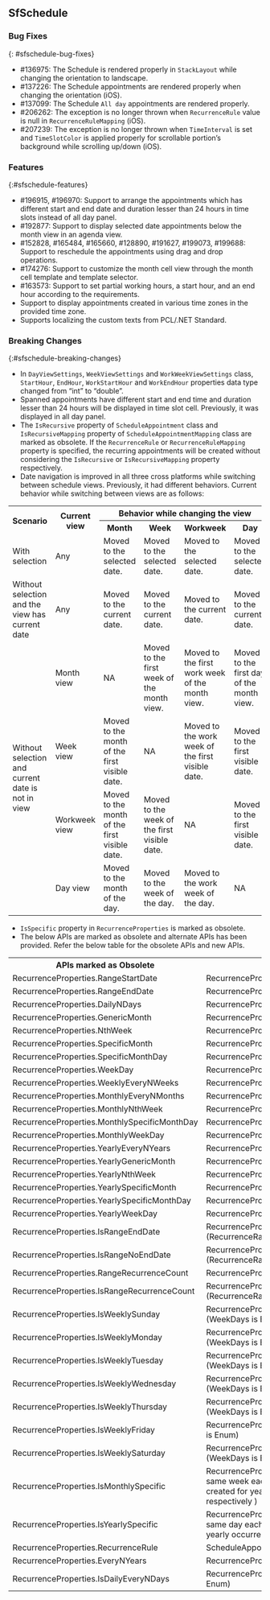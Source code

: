 ## SfSchedule

### Bug Fixes
{: #sfschedule-bug-fixes}

* \#136975: The Schedule is rendered properly in `StackLayout` while changing the orientation to
landscape.
* \#137226: The Schedule appointments are rendered properly when changing the orientation (iOS).
* \#137099: The Schedule `All day` appointments are rendered properly.
* \#206262: The exception is no longer thrown when `RecurrenceRule` value is null in `RecurrenceRuleMapping` (iOS).
* \#207239: The exception is no longer thrown when `TimeInterval` is set and `TimeSlotColor` is applied properly for scrollable portion’s background while scrolling up/down (iOS).

### Features
{:#sfschedule-features}

* \#196915, \#196970: Support to arrange the appointments which has different start and end date and duration lesser than 24 hours in time slots instead of all day panel.
* \#192877: Support to display selected date appointments below the month view in an agenda view.
* \#152828, \#165484, \#165660, \#128890, \#191627, \#199073, \#199688: Support to reschedule the appointments using drag and drop operations.
* \#174276: Support to customize the month cell view through the month cell template and template selector.
* \#163573: Support to set partial working hours, a start hour, and an end hour according to the requirements.
* Support to display appointments created in various time zones in the provided time zone.
* Supports localizing the custom texts from PCL/.NET Standard.

### Breaking Changes
{:#sfschedule-breaking-changes}

* In `DayViewSettings`, `WeekViewSettings` and `WorkWeekViewSettings` class, `StartHour`, `EndHour`, `WorkStartHour` and `WorkEndHour` properties data type changed from “int” to “double”.
* Spanned appointments have different start and end time and duration lesser than 24 hours will be displayed in time slot cell. Previously, it was displayed in all day panel.
* The `IsRecursive` property of `ScheduleAppointment` class and `IsRecursiveMapping` property of `ScheduleAppointmentMapping` class are marked as obsolete. If the `RecurrenceRule` or `RecurrenceRuleMapping` property is specified, the recurring appointments will be created without considering the `IsRecursive` or `IsRecursiveMapping` property respectively.
* Date navigation is improved in all three cross platforms while switching between schedule views. Previously, it had different behaviors. Current behavior while switching between views are as follows:
<table>
<tr>

<th rowspan = "2"> Scenario </th>
<th rowspan = "2"> Current view  </th>
<th colspan = "4"> Behavior while changing the view </th>
</tr>
<tr>

<th> Month </th>
<th> Week </th>
<th> Workweek </th>
<th> Day </th>
</tr>
<tr>

<td> With selection </td>
<td> Any </td>
<td> Moved to the selected date. </td>
<td> Moved to the selected date. </td>
<td> Moved to the selected date. </td>
<td> Moved to the selected date. </td>
</tr>
<tr>

<td> Without selection and the view has current date </td>
<td> Any </td>
<td> Moved to the current date. </td>
<td> Moved to the current date. </td>
<td> Moved to the current date. </td>
<td> Moved to the current date. </td>
</tr>
<tr>

<td rowspan = "4"> Without selection and current date is not in view </td>
<td> Month view </td>
<td> NA </td>
<td> Moved to the first week of the month view. </td>
<td> Moved to the first work week of the month view. </td>
<td> Moved to the first day of the month view. </td>
</tr>
<tr>

<td> Week view </td>
<td> Moved to the month of the first visible date. </td>
<td> NA </td>
<td> Moved to the work week of the first visible date. </td>
<td> Moved to the first visible date. </td>
</tr>
<tr>

<td> Workweek view </td>
<td> Moved to the month of the first visible date. </td>
<td> Moved to the week of the first visible date. </td>
<td> NA </td>
<td> Moved to the first visible date. </td>
</tr>
<tr>

<td> Day view </td>
<td> Moved to the month of the day. </td>
<td> Moved to the week of the day. </td>
<td> Moved to the work week of the day. </td>
<td> NA </td>
</tr>
</table>

* `IsSpecific` property in `RecurrenceProperties` is marked as obsolete.
* The below APIs are marked as obsolete and alternate APIs has been provided. Refer the below table for the obsolete APIs and new APIs.
<table>
<tr>

<th> APIs marked as Obsolete </th>
<th> New APIs </th>
</tr>
<tr>

<td> RecurrenceProperties.RangeStartDate </td>
<td> RecurrenceProperties.StartDate </td>
</tr>
<tr>

<td> RecurrenceProperties.RangeEndDate </td>
<td> RecurrenceProperties.EndDate </td>
</tr>
<tr>

<td> RecurrenceProperties.DailyNDays </td>
<td> RecurrenceProperties.Interval </td>
</tr>
<tr>

<td> RecurrenceProperties.GenericMonth </td>
<td> RecurrenceProperties.Month </td>
</tr>
<tr>

<td> RecurrenceProperties.NthWeek </td>
<td> RecurrenceProperties.Week </td>
</tr>
<tr>

<td> RecurrenceProperties.SpecificMonth </td>
<td> RecurrenceProperties.Month </td>
</tr>
<tr>

<td> RecurrenceProperties.SpecificMonthDay </td>
<td> RecurrenceProperties.DayOfMonth </td>
</tr>
<tr>

<td> RecurrenceProperties.WeekDay </td>
<td> RecurrenceProperties.DayOfWeek </td>
</tr>
<tr>

<td> RecurrenceProperties.WeeklyEveryNWeeks </td>
<td> RecurrenceProperties.Interval </td>
</tr>
<tr>

<td> RecurrenceProperties.MonthlyEveryNMonths </td>
<td> RecurrenceProperties.Interval </td>
</tr>
<tr>

<td> RecurrenceProperties.MonthlyNthWeek </td>
<td> RecurrenceProperties.Week </td>
</tr>
<tr>

<td> RecurrenceProperties.MonthlySpecificMonthDay </td>
<td> RecurrenceProperties.DayOfMonth </td>
</tr>
<tr>

<td> RecurrenceProperties.MonthlyWeekDay </td>
<td> RecurrenceProperties.DayOfWeek </td>
</tr>
<tr>

<td> RecurrenceProperties.YearlyEveryNYears </td>
<td> RecurrenceProperties.Interval </td>
</tr>
<tr>

<td> RecurrenceProperties.YearlyGenericMonth </td>
<td> RecurrenceProperties.Month </td>
</tr>
<tr>

<td> RecurrenceProperties.YearlyNthWeek </td>
<td> RecurrenceProperties.Week </td>
</tr>
<tr>

<td> RecurrenceProperties.YearlySpecificMonth </td>
<td> RecurrenceProperties.Month </td>
</tr>
<tr>

<td> RecurrenceProperties.YearlySpecificMonthDay </td>
<td> RecurrenceProperties.DayOfMonth </td>
</tr>
<tr>

<td> RecurrenceProperties.YearlyWeekDay </td>
<td> RecurrenceProperties.DayOfWeek </td>
</tr>
<tr>

<td> RecurrenceProperties.IsRangeEndDate </td>
<td> RecurrenceProperties.RecurrenceRange.EndDate (RecurrenceRange is Enum) </td>
</tr>
<tr>

<td> RecurrenceProperties.IsRangeNoEndDate </td>
<td> RecurrenceProperties.RecurrenceRange.NoEndDate (RecurrenceRange is Enum) </td>
</tr>
<tr>

<td> RecurrenceProperties.RangeRecurrenceCount </td>
<td> RecurrenceProperties.RecurrenceCount </td>
</tr>
<tr>

<td> RecurrenceProperties.IsRangeRecurrenceCount </td>
<td> RecurrenceProperties.RecurrenceRange.Count (RecurrenceRange is Enum) </td>
</tr>
<tr>

<td> RecurrenceProperties.IsWeeklySunday </td>
<td> RecurrenceProperties.WeekDays.Sunday (WeekDays is Enum)</td>
</tr>
<tr>

<td> RecurrenceProperties.IsWeeklyMonday </td>
<td> RecurrenceProperties.WeekDays.Monday (WeekDays is Enum)</td>
</tr>
<tr>

<td> RecurrenceProperties.IsWeeklyTuesday </td>
<td> RecurrenceProperties.WeekDays.Tuesday (WeekDays is Enum)</td>
</tr>
<tr>

<td> RecurrenceProperties.IsWeeklyWednesday </td>
<td> RecurrenceProperties.WeekDays.Wednesday (WeekDays is Enum)</td>
</tr>
<tr>

<td> RecurrenceProperties.IsWeeklyThursday </td>
<td> RecurrenceProperties.WeekDays.Thursday (WeekDays is Enum)</td>
</tr>
<tr>

<td> RecurrenceProperties.IsWeeklyFriday </td>
<td> RecurrenceProperties.WeekDays.Friday (WeekDays is Enum)</td>
</tr>
<tr>

<td> RecurrenceProperties.IsWeeklySaturday </td>
<td> RecurrenceProperties.WeekDays.Saturday (WeekDays is Enum)</td>
</tr>
<tr>

<td> RecurrenceProperties.IsMonthlySpecific </td>
<td>RecurrenceProperties.Week (If value is set, the same week each year/monthly occurrence will be created for yearly/monthly occurrences respectively ) </td>
</tr>
<tr>

<td> RecurrenceProperties.IsYearlySpecific </td>
<td> RecurrenceProperties.Week (if value is not set, the same day each year occurrence will be created for yearly occurrences) </td>
</tr>
<tr>

<td> RecurrenceProperties.RecurrenceRule </td>
<td> ScheduleAppointment.RecurrenceRule </td>
</tr>
<tr>

<td> RecurrenceProperties.EveryNYears </td>
<td> RecurrenceProperties.Interval </td>
</tr>
<tr>

<td> RecurrenceProperties.IsDailyEveryNDays </td>
<td> RecurrenceProperties.WeekDays (WeekDays is Enum) </td>
</tr>
</table>
